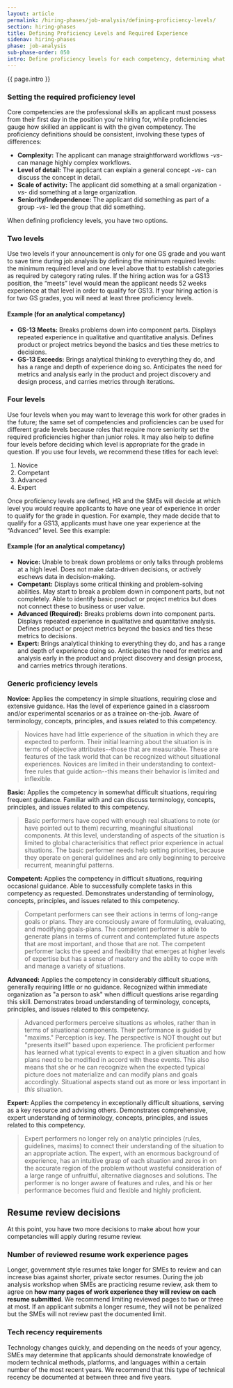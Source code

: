 ```yaml
---
layout: article
permalink: /hiring-phases/job-analysis/defining-proficiency-levels/
section: hiring-phases
title: Defining Proficiency Levels and Required Experience
sidenav: hiring-phases
phase: job-analysis
sub-phase-order: 050
intro: Define proficiency levels for each competency, determining what is needed to qualify in this hiring action.
---
```


<p class="usa-intro">
  {{ page.intro }}
</p>

### Setting the required proficiency level

Core competencies are the professional skills an applicant must possess from their first day in the position you're hiring for, while proficiencies gauge how skilled an applicant is with the given competency. The proficiency definitions should be consistent, involving these types of differences:

- **Complexity:** The applicant can manage straightforward workflows _-vs-_ can manage highly complex workflows.
- **Level of detail:** The applicant can explain a general concept _-vs-_ can discuss the concept in detail.
- **Scale of activity:** The applicant did something at a small organization _-vs-_ did something at a large organization.
- **Seniority/independence:** The applicant did something as part of a group _-vs-_ led the group that did something.

When defining proficiency levels, you have two options.

### Two levels

Use two levels if your announcement is only for one GS grade and you want to save time during job analysis by defining the minimum required levels: the minimum required level and one level above that to establish categories as required by category rating rules. If the hiring action was for a GS13 position, the “meets” level would mean the applicant needs 52 weeks experience at that level in order to qualify for GS13. If your hiring action is for two GS grades, you will need at least three proficiency levels.

#### Example (for an analytical competancy)

* **GS-13 Meets:** Breaks problems down into component parts. Displays repeated
experience in qualitative and quantitative analysis. Defines product or project metrics
beyond the basics and ties these metrics to decisions.
* **GS-13 Exceeds:** Brings analytical thinking to everything they do, and has a range and depth of
experience doing so. Anticipates the need for metrics and analysis early in the product
and project discovery and design process, and carries metrics through iterations.

### Four levels

Use four levels when you may want to leverage this work for other grades in the future; the same set of competencies and proficiencies can be used for different grade levels because roles that require more seniority set the required proficiencies higher than junior roles. It may also help to define four levels before deciding which level is appropriate for the grade in question. If you use four levels, we recommend these titles for each level:

1. Novice
2. Competant
3. Advanced
4. Expert

Once proficiency levels are defined, HR and the SMEs will decide at which level you would require applicants to have one year of experience in order to qualify for the grade in question. For example, they made decide that to qualify for a GS13, applicants must have one year experience at the “Advanced” level. See this example:

#### Example (for an analytical competancy)

* **Novice:** Unable to break down problems or only talks through problems at a high
level. Does not make data-driven decisions, or actively eschews data in decision-making.
* **Competant:** Displays some critical thinking and problem-solving abilities. May start to break
a problem down in component parts, but not completely. Able to identify basic product
or project metrics but does not connect these to business or user value.
* **Advanced (Required):** Breaks problems down into component parts. Displays repeated
experience in qualitative and quantitative analysis. Defines product or project metrics
beyond the basics and ties these metrics to decisions.
* **Expert:** Brings analytical thinking to everything they do, and has a range and depth of
experience doing so. Anticipates the need for metrics and analysis early in the product
and project discovery and design process, and carries metrics through iterations.

### Generic proficiency levels

**Novice:** Applies the competency in simple situations, requiring close and extensive guidance. Has the level of experience gained in a classroom and/or experimental scenarios or as a trainee on-the-job. Aware of terminology, concepts, principles, and issues related to this competency.

> Novices have had little experience of the situation in which they are expected to perform. Their initial learning about the situation is in terms of objective attributes--those that are measurable. These are features of the task world that can be recognized without situational experiences. Novices are limited in their understanding to context-free rules that guide action--this means their behavior is limited and inflexible.

**Basic:** Applies the competency in somewhat difficult situations, requiring frequent guidance. Familiar with and can discuss terminology, concepts, principles, and issues related to this competency.

> Basic performers have coped with enough real situations to note (or have pointed out to them) recurring, meaningful situational components. At this level, understanding of aspects of the situation is limited to global characterisitics that reflect prior experience in actual situations. The basic performer needs help setting priorities, because they operate on general guidelines and are only beginning to perceive recurrent, meaningful patterns.

**Competent:** Applies the competency in difficult situations, requiring occasional guidance. Able to successfully complete tasks in this competency as requested. Demonstrates understanding of terminology, concepts, principles, and issues related to this competency.
 
> Competant performers can see their actions in terms of long-range goals or plans. They are consciously aware of formulating, evaluating, and modifying goals-plans. The competent performer is able to generate plans in terms of current and contemplated future aspects that are most important, and those that are not. The competent performer lacks the speed and flexibility that emerges at higher levels of expertise but has a sense of mastery and the ability to cope with and manage a variety of situations.

**Advanced:** Applies the competency in considerably difficult situations, generally requiring little or no guidance. Recognized within immediate organization as "a person to ask" when difficult questions arise regarding this skill. Demonstrates broad understanding of terminology, concepts, principles, and issues related to this competency.

> Advanced performers perceive situations as wholes, rather than in terms of situational components. Their performance is guided by "maxims." Perception is key. The perspective is NOT thought out but "presents itself" based upon experience. The proficient performer has learned what typical events to expect in a given situation and how plans need to be modified in accord with these events. This also means that she or he can recognize when the expected typical picture does not materialize and can modify plans and goals accordingly. Situational aspects stand out as more or less important in *this* situation.

**Expert:** Applies the competency in exceptionally difficult situations, serving as a key resource and advising others. Demonstrates comprehensive, expert understanding of terminology, concepts, principles, and issues related to this competency.
 
> Expert performers no longer rely on analytic principles (rules, guidelines, maxims) to connect their understanding of the situation to an appropriate action. The expert, with an enormous background of experience, has an intuitive grasp of each situation and zeros in on the accurate region of the problem without wasteful consideration of a large range of unfruitful, alternative diagnoses and solutions. The performer is no longer aware of features and rules, and his or her performance becomes fluid and flexible and highly proficient.

## Resume review decisions

At this point, you have two more decisions to make about how your competancies will apply during resume review.

<h3 id="resume-review-page-count">Number of reviewed resume work experience pages</h3>
<p>
  Longer, government style resumes take longer for SMEs to review and can increase bias against shorter, private sector resumes. During the job analysis workshop when SMEs are practicing resume review, ask them to agree on <strong>how many pages of work experience they will review on each resume submitted</strong>. We recommend limiting reviewed pages to two or three at most. If an applicant submits a longer resume, they will not be penalized but the SMEs will not review past the documented limit.
</p>

<h3>Tech recency requirements</h3>
<p>
  Technology changes quickly, and depending on the needs of your agency, SMEs may determine that applicants should demonstrate knowledge of modern technical methods, platforms, and languages within a certain number of the most recent years. We recommend that this type of technical recency be documented at between three and five years.
</p>
